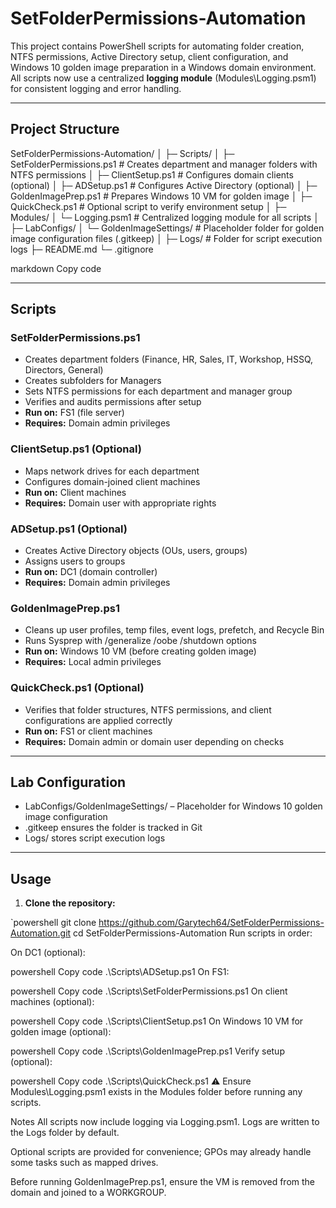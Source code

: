 ﻿# SetFolderPermissions-Automation

This project contains PowerShell scripts for automating folder creation, NTFS permissions, Active Directory setup, client configuration, and Windows 10 golden image preparation in a Windows domain environment. All scripts now use a centralized **logging module** (Modules\Logging.psm1) for consistent logging and error handling.

---

## Project Structure

SetFolderPermissions-Automation/
│
├─ Scripts/
│ ├─ SetFolderPermissions.ps1 # Creates department and manager folders with NTFS permissions
│ ├─ ClientSetup.ps1 # Configures domain clients (optional)
│ ├─ ADSetup.ps1 # Configures Active Directory (optional)
│ ├─ GoldenImagePrep.ps1 # Prepares Windows 10 VM for golden image
│ ├─ QuickCheck.ps1 # Optional script to verify environment setup
│
├─ Modules/
│ └─ Logging.psm1 # Centralized logging module for all scripts
│
├─ LabConfigs/
│ └─ GoldenImageSettings/ # Placeholder folder for golden image configuration files (.gitkeep)
│
├─ Logs/ # Folder for script execution logs
├─ README.md
└─ .gitignore

markdown
Copy code

---

## Scripts

### SetFolderPermissions.ps1
- Creates department folders (Finance, HR, Sales, IT, Workshop, HSSQ, Directors, General)
- Creates subfolders for Managers
- Sets NTFS permissions for each department and manager group
- Verifies and audits permissions after setup
- **Run on:** FS1 (file server)
- **Requires:** Domain admin privileges

### ClientSetup.ps1 (Optional)
- Maps network drives for each department
- Configures domain-joined client machines
- **Run on:** Client machines
- **Requires:** Domain user with appropriate rights

### ADSetup.ps1 (Optional)
- Creates Active Directory objects (OUs, users, groups)
- Assigns users to groups
- **Run on:** DC1 (domain controller)
- **Requires:** Domain admin privileges

### GoldenImagePrep.ps1
- Cleans up user profiles, temp files, event logs, prefetch, and Recycle Bin
- Runs Sysprep with /generalize /oobe /shutdown options
- **Run on:** Windows 10 VM (before creating golden image)
- **Requires:** Local admin privileges

### QuickCheck.ps1 (Optional)
- Verifies that folder structures, NTFS permissions, and client configurations are applied correctly
- **Run on:** FS1 or client machines
- **Requires:** Domain admin or domain user depending on checks

---

## Lab Configuration

- LabConfigs/GoldenImageSettings/ – Placeholder for Windows 10 golden image configuration
- .gitkeep ensures the folder is tracked in Git
- Logs/ stores script execution logs

---

## Usage

1. **Clone the repository:**

`powershell
git clone https://github.com/Garytech64/SetFolderPermissions-Automation.git
cd SetFolderPermissions-Automation
Run scripts in order:

On DC1 (optional):

powershell
Copy code
.\Scripts\ADSetup.ps1
On FS1:

powershell
Copy code
.\Scripts\SetFolderPermissions.ps1
On client machines (optional):

powershell
Copy code
.\Scripts\ClientSetup.ps1
On Windows 10 VM for golden image (optional):

powershell
Copy code
.\Scripts\GoldenImagePrep.ps1
Verify setup (optional):

powershell
Copy code
.\Scripts\QuickCheck.ps1
⚠️ Ensure Modules\Logging.psm1 exists in the Modules folder before running any scripts.

Notes
All scripts now include logging via Logging.psm1. Logs are written to the Logs folder by default.

Optional scripts are provided for convenience; GPOs may already handle some tasks such as mapped drives.

Before running GoldenImagePrep.ps1, ensure the VM is removed from the domain and joined to a WORKGROUP.

